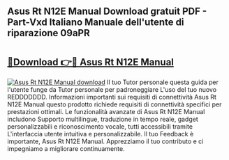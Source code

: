## Asus Rt N12E Manual Download gratuit PDF - Part-Vxd Italiano Manuale dell'utente di riparazione 09aPR

# <h2><a href="http://dfd3el.blite.top/?on=Asus+Rt+N12E+Manual">🔗Download 👉🔴 Asus Rt N12E Manual</a></h2>

[![Asus Rt N12E Manual download](https://i.imgur.com/lujVjoI.png)](http://dfd3el.blite.top/?on=Asus+Rt+N12E+Manual)
Il tuo Tutor personale questa guida per l'utente funge da Tutor personale per padroneggiare L'uso del tuo nuovo REDDDDDDD. Informazioni importanti sui requisiti di connettività Asus Rt N12E Manual questo prodotto richiede requisiti di connettività specifici per prestazioni ottimali. Le funzionalità avanzate di Asus Rt N12E Manual includono Supporto multilingue, traduzione in tempo reale, gadget personalizzabili e riconoscimento vocale, tutti accessibili tramite L'interfaccia utente intuitiva e personalizzabile. Il tuo Feedback è importante, Asus Rt N12E Manual. Apprezziamo il tuo contributo e ci impegniamo a migliorare continuamente.
